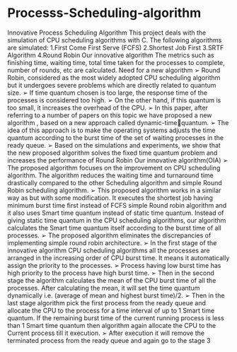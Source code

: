 # Processs-Scheduling-algorithm
Innovative Process Scheduling Algorithm
This project deals with the simulation of CPU scheduling algorithms with C. The following 
algorithms are simulated:
1.First Come First Serve (FCFS)
2.Shortest Job First
3.SRTF Algorithm 
4.Round Robin 
Our innovative algorithm 
The metrics such as finishing time, waiting time, total time taken for the processes to 
complete, number of rounds, etc are calculated.
Need for a new algorithm
➢ Round Robin, considered as the most widely adopted CPU scheduling 
algorithm but it undergoes severe problems which are directly related to 
quantum size.
➢ If time quantum chosen is too large, the response time of the processes is 
considered too high.
➢ On the other hand, if this quantum is too small, it increases the overhead of 
the CPU.
➢ In this paper, after referring to a number of papers on this topic we have 
proposed a new algorithm , based on a new approach called dynamic-timequantum.
➢ The idea of this approach is to make the operating systems adjusts the time 
quantum according to the burst time of the set of waiting processes in the 
ready queue. 
➢ Based on the simulations and experiments, we show that the new proposed 
algorithm solves the fixed time quantum problem and increases the 
performance of Round Robin
Our innovative algorithm(OIA)
➢ The proposed algorithm focuses on the improvement on CPU scheduling 
algorithm. The algorithm reduces the waiting time and turnaround time 
drastically compared to the other Scheduling algorithm and simple Round 
Robin scheduling algorithm.
➢ This proposed algorithm works in a similar way as but with some 
modification. It executes the shortest job having minimum burst time first 
instead of FCFS simple Round robin algorithm and it also uses Smart time 
quantum instead of static time quantum. Instead of giving static time 
quantum in the CPU scheduling algorithms, our algorithm calculates the 
Smart time quantum itself according to the burst time of all processes.
➢ The proposed algorithm eliminates the discrepancies of implementing simple 
round robin architecture.
➢ In the first stage of the innovative algorithm CPU scheduling algorithms all 
the processes are arranged in the increasing order of CPU burst time. It 
means it automatically assign the priority to the processes. 
➢ Process having low burst time has high priority to the process have high burst 
time. 
➢ Then in the second stage the algorithm calculates the mean of the CPU burst 
time of all the processes. After calculating the mean, it will set the time 
quantum dynamically i.e. (average of mean and highest burst time)/2. 
➢ Then in the last stage algorithm pick the first process from the ready queue 
and allocate the CPU to the process for a time interval of up to 1 Smart time 
quantum. If the remaining burst time of the current running process is less 
than 1 Smart time quantum then algorithm again allocate the CPU to the 
Current process till it execution. 
➢ After execution it will remove the terminated process from the ready queue 
and again go to the stage 3

